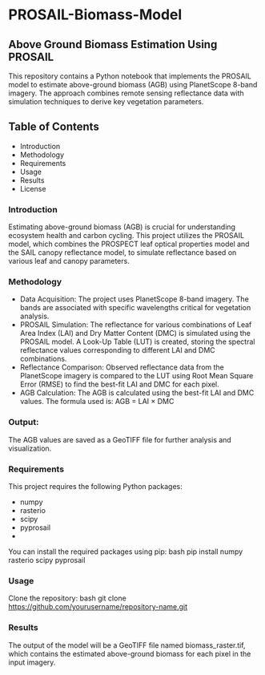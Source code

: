 # PROSAIL-Biomass-Model

## Above Ground Biomass Estimation Using PROSAIL
This repository contains a Python notebook that implements the PROSAIL model to estimate above-ground biomass (AGB) using PlanetScope 8-band imagery. The approach combines remote sensing reflectance data with simulation techniques to derive key vegetation parameters.

## Table of Contents
  - Introduction
  - Methodology
  - Requirements
  - Usage
  - Results
  - License

### Introduction
Estimating above-ground biomass (AGB) is crucial for understanding ecosystem health and carbon cycling. This project utilizes the PROSAIL model, which combines the PROSPECT leaf optical properties model and the SAIL canopy reflectance model, to simulate reflectance based on various leaf and canopy parameters.

### Methodology
  - Data Acquisition:
    The project uses PlanetScope 8-band imagery. The bands are associated with specific wavelengths critical for vegetation analysis.
  - PROSAIL Simulation:
    The reflectance for various combinations of Leaf Area Index (LAI) and Dry Matter Content (DMC) is simulated using the PROSAIL model.
    A Look-Up Table (LUT) is created, storing the spectral reflectance values corresponding to different LAI and DMC combinations.
  - Reflectance Comparison:
    Observed reflectance data from the PlanetScope imagery is compared to the LUT using Root Mean Square Error (RMSE) to find the best-fit LAI and DMC for each pixel.
  - AGB Calculation:
    The AGB is calculated using the best-fit LAI and DMC values. The formula used is:
      AGB = LAI × DMC

### Output:
The AGB values are saved as a GeoTIFF file for further analysis and visualization.

### Requirements
This project requires the following Python packages:
  - numpy
  - rasterio
  - scipy
  - pyprosail
  - 
  You can install the required packages using pip:
  bash
  pip install numpy rasterio scipy pyprosail

### Usage
Clone the repository:
bash
git clone https://github.com/yourusername/repository-name.git


### Results
The output of the model will be a GeoTIFF file named biomass_raster.tif, which contains the estimated above-ground biomass for each pixel in the input imagery.
